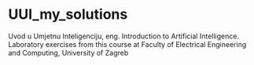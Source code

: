 # UUI_my_solutions
Uvod u Umjetnu Inteligenciju, eng. Introduction to Artificial Intelligence. Laboratory exercises from this course at Faculty of Electrical Engineering and Computing, University of Zagreb
